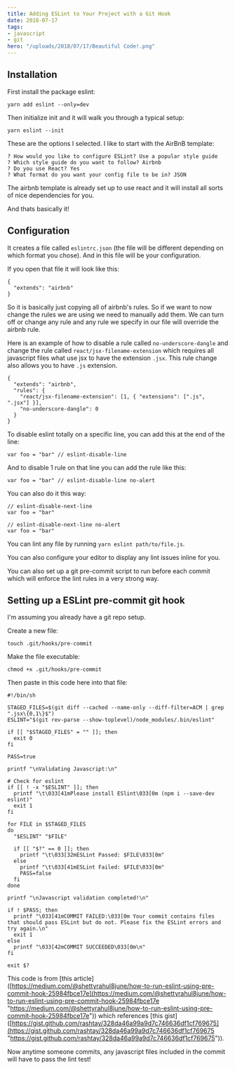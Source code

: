 ```yaml
---
title: Adding ESLint to Your Project with a Git Hook
date: 2018-07-17
tags:
- javascript
- git
hero: "/uploads/2018/07/17/Beautiful Code!.png"
---
```

## Installation

First install the package eslint:

    yarn add eslint --only=dev

Then initialize init and it will walk you through a typical setup:

    yarn eslint --init

These are the options I selected. I like to start with the AirBnB template:

    ? How would you like to configure ESLint? Use a popular style guide
    ? Which style guide do you want to follow? Airbnb
    ? Do you use React? Yes
    ? What format do you want your config file to be in? JSON

The airbnb template is already set up to use react and it will install all sorts of nice dependencies for you.

And thats basically it!

## Configuration

It creates a file called `eslintrc.json` (the file will be different depending on which format you chose). And in this file will be your configuration.

If you open that file it will look like this:

    {
      "extends": "airbnb"
    }

So it is basically just copying all of airbnb's rules. So if we want to now change the rules we are using we need to manually add them. We can turn off or change any rule and any rule we specify in our file will override the airbnb rule.

Here is an example of how to disable a rule called `no-underscore-dangle` and change the rule called `react/jsx-filename-extension` which requires all javascript files what use jsx to have the extension `.jsx`. This rule change also allows you to have `.js` extension.

    {
      "extends": "airbnb",
      "rules": {
        "react/jsx-filename-extension": [1, { "extensions": [".js", ".jsx"] }],
        "no-underscore-dangle": 0
      }
    }

To disable eslint totally on a specific line, you can add this at the end of the line:

    var foo = "bar" // eslint-disable-line

And to disable 1 rule on that line you can add the rule like this:

    var foo = "bar" // eslint-disable-line no-alert

You can also do it this way:

    // eslint-disable-next-line
    var foo = "bar"
    
    // eslint-disable-next-line no-alert
    var foo = "bar"

You can lint any file by running `yarn eslint path/to/file.js`.

You can also configure your editor to display any lint issues inline for you.

You can also set up a git pre-commit script to run before each commit which will enforce the lint rules in a very strong way.

## Setting up a ESLint pre-commit git hook

I'm assuming you already have a git repo setup.

Create a new file:

    touch .git/hooks/pre-commit

Make the file executable:

    chmod +x .git/hooks/pre-commit

Then paste in this code here into that file:

    #!/bin/sh
    
    STAGED_FILES=$(git diff --cached --name-only --diff-filter=ACM | grep ".jsx\{0,1\}$")
    ESLINT="$(git rev-parse --show-toplevel)/node_modules/.bin/eslint"
    
    if [[ "$STAGED_FILES" = "" ]]; then
      exit 0
    fi
    
    PASS=true
    
    printf "\nValidating Javascript:\n"
    
    # Check for eslint
    if [[ ! -x "$ESLINT" ]]; then
      printf "\t\033[41mPlease install ESlint\033[0m (npm i --save-dev eslint)"
      exit 1
    fi
    
    for FILE in $STAGED_FILES
    do
      "$ESLINT" "$FILE"
    
      if [[ "$?" == 0 ]]; then
        printf "\t\033[32mESLint Passed: $FILE\033[0m"
      else
        printf "\t\033[41mESLint Failed: $FILE\033[0m"
        PASS=false
      fi
    done
    
    printf "\nJavascript validation completed!\n"
    
    if ! $PASS; then
      printf "\033[41mCOMMIT FAILED:\033[0m Your commit contains files that should pass ESLint but do not. Please fix the ESLint errors and try again.\n"
      exit 1
    else
      printf "\033[42mCOMMIT SUCCEEDED\033[0m\n"
    fi
    
    exit $?

This code is from \[this article\]([https://medium.com/@shettyrahul8june/how-to-run-eslint-using-pre-commit-hook-25984fbce17e](https://medium.com/@shettyrahul8june/how-to-run-eslint-using-pre-commit-hook-25984fbce17e "https://medium.com/@shettyrahul8june/how-to-run-eslint-using-pre-commit-hook-25984fbce17e")) which references \[this gist\]([https://gist.github.com/rashtay/328da46a99a9d7c746636df1cf769675](https://gist.github.com/rashtay/328da46a99a9d7c746636df1cf769675 "https://gist.github.com/rashtay/328da46a99a9d7c746636df1cf769675")).

Now anytime someone commits, any javascript files included in the commit will have to pass the lint test!